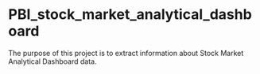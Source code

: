 # PBI_stock_market_analytical_dashboard
 The purpose of this project is to extract information about Stock Market Analytical Dashboard data. 
